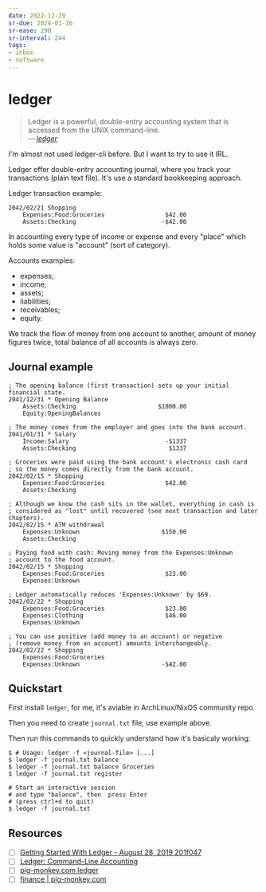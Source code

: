 ```yaml
---
date: 2022-12-29
sr-due: 2024-01-16
sr-ease: 290
sr-interval: 244
tags:
- inbox
- software
---
```


# ledger

> Ledger is a powerful, double-entry accounting system that is accessed from the
> UNIX command-line.\
> — <cite>[ledger](https://www.ledger-cli.org/)</cite>

I'm almost not used ledger-cli before. But I want to try to use it IRL.

Ledger offer double-entry accounting journal, where you track your transactions
(plain text file). It's use a standard bookkeeping approach.

Ledger transaction example:

```
2042/02/21 Shopping
    Expenses:Food:Groceries                 $42.00
    Assets:Checking                        -$42.00
```

In accounting every type of income or expense and every "place" which holds some
value is "account" (sort of category).

Accounts examples:

- expenses;
- income;
- assets;
- liabilities;
- receivables;
- equity.

We track the flow of money from one account to another, amount of money figures
twice, total balance of all accounts is always zero.

## Journal example

```
; The opening balance (first transaction) sets up your initial financial state.
2041/12/31 * Opening Balance
    Assets:Checking                       $1000.00
    Equity:OpeningBalances

; The money comes from the employer and goes into the bank account.
2041/01/31 * Salary
    Income:Salary                           -$1337
    Assets:Checking                          $1337

; Groceries were paid using the bank account's electronic cash card
; so the money comes directly from the bank account.
2042/02/15 * Shopping
    Expenses:Food:Groceries                 $42.00
    Assets:Checking

; Although we know the cash sits in the wallet, everything in cash is
; considered as "lost" until recovered (see next transaction and later chapters).
2042/02/15 * ATM withdrawal
    Expenses:Unknown                       $150.00
    Assets:Checking

; Paying food with cash: Moving money from the Expenses:Unknown
; account to the food account.
2042/02/15 * Shopping
    Expenses:Food:Groceries                 $23.00
    Expenses:Unknown

; Ledger automatically reduces 'Expenses:Unknown' by $69.
2042/02/22 * Shopping
    Expenses:Food:Groceries                 $23.00
    Expenses:Clothing                       $46.00
    Expenses:Unknown

; You can use positive (add money to an account) or negative
; (remove money from an account) amounts interchangeably.
2042/02/22 * Shopping
    Expenses:Food:Groceries
    Expenses:Unknown                       -$42.00
```

## Quickstart

First install `ledger`, for me, it's aviable in ArchLinux/NixOS community repo.

Then you need to create `journal.txt` file, use example above.

Then run this commands to quickly understand how it's basicaly working:

```
$ # Usage: ledger -f <journal-file> [...]
$ ledger -f journal.txt balance
$ ledger -f journal.txt balance Groceries
$ ledger -f journal.txt register

# Start an interactive session
# and type "balance", then  press Enter
# (press ctrl+d to quit)
$ ledger -f journal.txt
```

## Resources

- [ ] [Getting Started With Ledger - August 28, 2019 201f047](https://rolfschr.github.io/gswl-book/latest.html)
- [ ] [Ledger: Command-Line Accounting](https://www.ledger-cli.org/3.0/doc/ledger3.html)
- [ ] [pig-monkey.com ledger](https://pig-monkey.com/search.html?q=ledger)
- [ ] [finance | pig-monkey.com](https://pig-monkey.com/tag/finance/)
